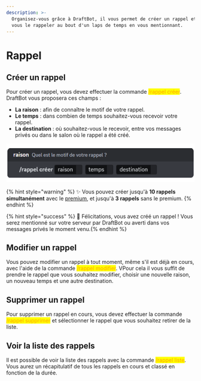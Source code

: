 ```yaml
---
description: >-
  Organisez-vous grâce à DraftBot, il vous permet de créer un rappel et ainsi
  vous le rappeler au bout d'un laps de temps en vous mentionnant.
---
```


# Rappel

## Créer un rappel

Pour créer un rappel, vous devez effectuer la commande <mark style="color:orange;">/rappel créer</mark>. DraftBot vous proposera ces champs : 

- **La raison** : afin de connaître le motif de votre rappel.
- **Le temps** : dans combien de temps souhaitez-vous recevoir votre rappel.
- **La destination** : où souhaitez-vous le recevoir, entre vos messages privés ou dans le salon où le rappel a été créé.

![Aperçu de la commande](../.gitbook/assets/remind/rappel_create.png)

{% hint style="warning" %}
✨ Vous pouvez créer jusqu'à **10 rappels simultanément** avec le [premium](https://www.draftbot.fr/premium), et jusqu'à **3 rappels** sans le premium. 
{% endhint %}

{% hint style="success" %} 🎉 Félicitations, vous avez créé un rappel ! Vous serez mentionné sur votre serveur par DraftBot ou averti dans vos messages privés le moment venu.{% endhint %}

## Modifier un rappel

Vous pouvez modifier un rappel à tout moment, même s'il est déjà en cours, avec l'aide de la commande <mark style="color:orange;">/rappel modifier</mark>. VPour cela il vous suffit de prendre le rappel que vous souhaitez modifier, choisir une nouvelle raison, un nouveau temps et une autre destination.

## Supprimer un rappel

Pour supprimer un rappel en cours, vous devez effectuer la commande <mark style="color:orange;">/rappel supprimer</mark> et sélectionner le rappel que vous souhaitez retirer de la liste.

## Voir la liste des rappels

Il est possible de voir la liste des rappels avec la commande <mark style="color:orange;">/rappel liste</mark>. Vous aurez un récapitulatif de tous les rappels en cours et classé en fonction de la durée.
